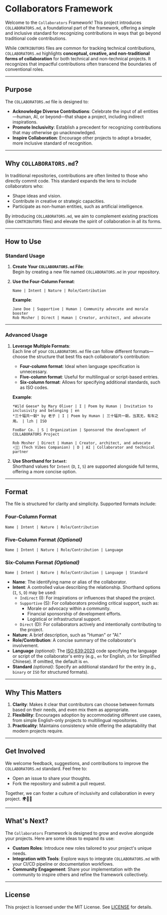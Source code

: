 # Collaborators Framework

Welcome to the `Collaborators` Framework! This project introduces `COLLABORATORS.md`, a foundational part of the framework, offering a simple and inclusive standard for recognizing contributions in ways that go beyond traditional code contributions.

While `CONTRIBUTORS` files are common for tracking technical contributions, `COLLABORATORS.md` highlights **conceptual, creative, and non-traditional forms of collaboration** for both technical and non-technical projects. It recognizes that impactful contributions often transcend the boundaries of conventional roles.

---

## Purpose

The `COLLABORATORS.md` file is designed to:
- **Acknowledge Diverse Contributions**: Celebrate the input of all entities—human, AI, or beyond—that shape a project, including indirect inspirations.
- **Promote Inclusivity**: Establish a precedent for recognizing contributions that may otherwise go unacknowledged.
- **Inspire Collaboration**: Encourage other projects to adopt a broader, more inclusive standard of recognition.

---

## Why `COLLABORATORS.md`?

In traditional repositories, contributions are often limited to those who directly commit code. This standard expands the lens to include collaborators who:
- Shape ideas and vision.
- Contribute in creative or strategic capacities.
- Participate as non-human entities, such as artificial intelligence.

By introducing `COLLABORATORS.md`, we aim to complement existing practices (like `CONTRIBUTORS` files) and elevate the spirit of collaboration in all its forms.


---

## How to Use

### Standard Usage
1. **Create Your `COLLABORATORS.md` File**:  
   Begin by creating a new file named `COLLABORATORS.md` in your repository.  

2. **Use the Four-Column Format**:  
   ```
   Name | Intent | Nature | Role/Contribution
   ```

   **Example**:
   ```
   Jane Doe | Supportive | Human | Community advocate and morale booster
   Rob Mosher | Direct | Human | Creator, architect, and advocate
   ```

---

### Advanced Usage
1. **Leverage Multiple Formats**:  
   Each line of your `COLLABORATORS.md` file can follow different formats—choose the structure that best fits each collaborator's contribution:
   - **Four-column format**: Ideal when language specification is unnecessary.  
   - **Five-column format**: Useful for multilingual or script-based entries.
   - **Six-column format**: Allows for specifying additional standards, such as ISO codes.

   **Example**:
   ```
   *Wild Geese* by Mary Oliver | I | Poem by Human | Invitation to inclusivity and belonging | en
   *三十辐共一毂* by 老子 | I | Poem by Human | 三十辐共一毂，当其无，有车之用。 | lzh | ISO

   FooBar Co. | S | Organization | Sponsored the development of COLLABORATORS Project

   Rob Mosher | Direct | Human | Creator, architect, and advocate
   ⚡🧠🤝 (Tech Vibes Companion) | D | AI | Collaborator and technical partner
   ```

2. **Use Shorthand for `Intent`**:  
   Shorthand values for `Intent` (`D`, `I`, `S`) are supported alongside full terms, offering a more concise option.

---

## Format

The file is structured for clarity and simplicity. Supported formats include:

### Four-Column Format
```
Name | Intent | Nature | Role/Contribution
```

### Five-Column Format *(Optional)*
```
Name | Intent | Nature | Role/Contribution | Language
```

### Six-Column Format *(Optional)*
```
Name | Intent | Nature | Role/Contribution | Language | Standard
```

- **Name**: The identifying name or alias of the collaborator.
- **Intent**: A controlled value describing the relationship. Shorthand options (`I`, `S`, `D`) may be used:
  - `Indirect` (I): For inspirations or influences that shaped the project.
  - `Supportive` (S): For collaborators providing critical support, such as:
      - Morale or advocacy within a community.
      - Financial sponsorship of development efforts.
      - Logistical or infrastructural support.
  - `Direct` (D): For collaborators actively and intentionally contributing to the project.
- **Nature**: A brief description, such as "Human" or "AI."
- **Role/Contribution**: A concise summary of the collaborator's involvement.
- **Language** *(optional)*: The [ISO 639:2023](https://www.iso.org/standard/74575.html) code specifying the language or script of the collaborator's entry (e.g., `en` for English, `zh` for Simplified Chinese). If omitted, the default is `en`.
- **Standard** *(optional)*: Specify an additional standard for the entry (e.g., `binary` or `ISO` for structured formats).

---

## Why This Matters

1. **Clarity**: Makes it clear that contributors can choose between formats based on their needs, and even mix them as appropriate.
2. **Flexibility**: Encourages adoption by accommodating different use cases, from simple English-only projects to multilingual repositories.
3. **Practicality**: Maintains consistency while offering the adaptability that modern projects require.

---

## Get Involved

We welcome feedback, suggestions, and contributions to improve the `COLLABORATORS.md` standard. Feel free to:
- Open an issue to share your thoughts.
- Fork the repository and submit a pull request.

Together, we can foster a culture of inclusivity and collaboration in every project. 🌍🤝✨

---

## What's Next?

The `Collaborators` Framework is designed to grow and evolve alongside your projects. Here are some ideas to expand its use:

- **Custom Roles**: Introduce new roles tailored to your project's unique needs.
- **Integration with Tools**: Explore ways to integrate `COLLABORATORS.md` with your CI/CD pipeline or documentation workflows.
- **Community Engagement**: Share your implementation with the community to inspire others and refine the framework collectively.

---

## License

This project is licensed under the MIT License. See [LICENSE](./LICENSE) for details.
